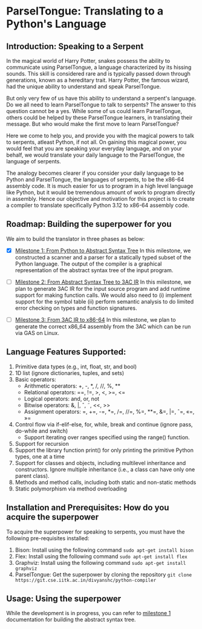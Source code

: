 # ParselTongue: Translating to a Python's Language

## Introduction: Speaking to a Serpent

In the magical world of Harry Potter, snakes possess the ability to communicate using ParselTongue, a language characterized by its hissing sounds. This skill is considered rare and is typically passed down through generations, known as a hereditary trait. Harry Potter, the famous wizard, had the unique ability to understand and speak ParselTongue. 

But only very few of us have this ability to understand a serpent's language. Do we all need to learn ParselTongue to talk to serpents? The answer to this question cannot be a yes. While some of us could learn ParselTongue, others could be helped by these ParselTongue learners, in translating their message. But who would make the first move to learn ParselTongue? 

Here we come to help you, and provide you with the magical powers to talk to serpents, atleast Python, if not all. On gaining this magical power, you would feel that you are speaking your everyday language, and on your behalf, we would translate your daily language to the ParselTongue, the language of serpents.

The analogy becomes clearer if you consider your daily language to be Python and ParselTongue, the languages of serpents, to be the x86-64 assembly code. It is much easier for us to program in a high level language like Python, but it would be tremendous amount of work to program directly in assembly. Hence our objective and motivation for this project is to create a compiler to translate specifically Python 3.12 to x86-64 assembly code.  

## Roadmap: Building the superpower for you

We aim to build the translator in three phases as below:

- [x] [Milestone 1: From Python to Abstract Syntax Tree](https://git.cse.iitk.ac.in/divyanshc/python-compiler/-/tree/main/milestone1)
In this milestone, we constructed a scanner and a parser for a statically typed subset of the Python language. The output of the compiler is a graphical representation of the abstract syntax tree of the input program. 

- [ ] [Milestone 2: From Abstract Syntax Tree to 3AC IR]()
 In this milestone, we plan to generate 3AC IR for the input source program and add runtime support for making function calls. We would also need to 
(i) implement support for the symbol table
(ii) perform semantic analysis to do limited error checking on types and function signatures. 

- [ ] [Milestone 3: From 3AC IR to x86-64]()
In this milestone, we plan to generate the correct x86_64 assembly from the 3AC which can be run via GAS on Linux.

## Language Features Supported:

1. Primitive data types (e.g., int, float, str, and bool)
2. 1D list (ignore dictionaries, tuples, and sets)
3. Basic operators:
    * Arithmetic operators: +, -, *, /, //, %, **
    * Relational operators: ==, !=, >, <, >=, <=
    * Logical operators: and, or, not
    * Bitwise operators: &, |, ˆ, ˜, <<, >>
    * Assignment operators: =, +=, -=, *=, /=, //=, %=, **=, &=, |=, ˆ=, «=, »=
4. Control flow via if-elif-else, for, while, break and continue (ignore pass, do-while and
switch)
    * Support iterating over ranges specified using the range() function.
5. Support for recursion
6. Support the library function print() for only printing the primitive Python types, one at a time
7. Support for classes and objects, including multilevel inheritance and constructors. Ignore multiple inheritance (i.e., a class can have only one parent class).
8. Methods and method calls, including both static and non-static methods
9. Static polymorphism via method overloading


## Installation and Prerequisites: How do you acquire the superpower

To acquire the superpower for speaking to serpents, you must have the following pre-requisites installed:

1. Bison: Install using the following command 
     ```sudo apt-get install bison```
2. Flex: Install using the following command
    ```sudo apt-get install flex```
3. Graphviz: Install using the following command
   ```sudo apt-get install graphviz```
4. ParselTongue: Get the superpower by cloning the repository
```git clone https://git.cse.iitk.ac.in/divyanshc/python-compiler```


## Usage: Using the superpower
While the development is in progress, you can refer to [milestone 1](https://git.cse.iitk.ac.in/divyanshc/python-compiler/-/tree/main/milestone1) documentation for building the abstract syntax tree.

<!-- ## Authors and acknowledgment -->
